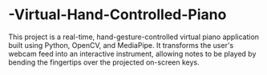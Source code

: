 # -Virtual-Hand-Controlled-Piano
This project is a real-time, hand-gesture-controlled virtual piano application built using Python, OpenCV, and MediaPipe. It transforms the user's webcam feed into an interactive instrument, allowing notes to be played by bending the fingertips over the projected on-screen keys.
